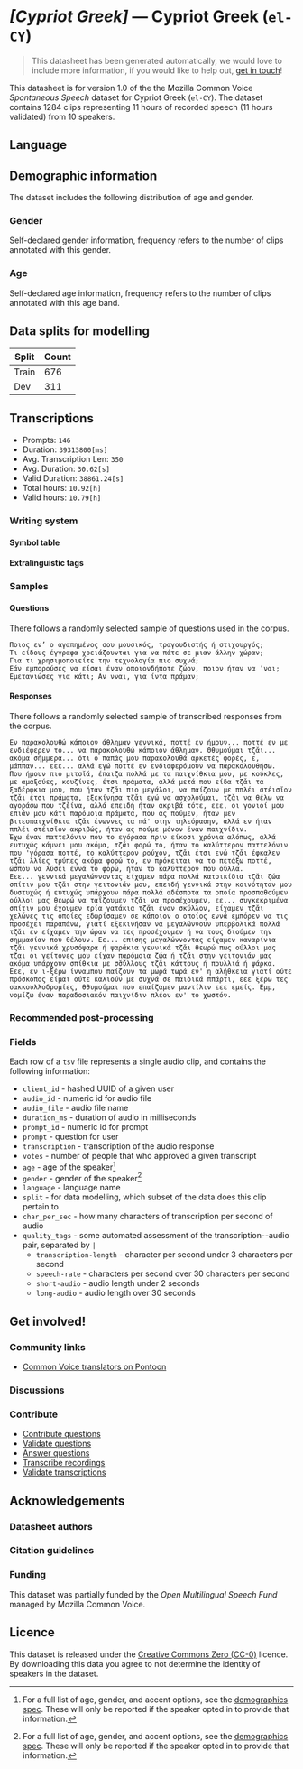 # *[Cypriot Greek]* &mdash; Cypriot Greek (`el-CY`)
> This datasheet has been generated automatically, we would love to include more information, if you would like to help out, [get in touch](https://github.com/common-voice/common-voice/blob/main/docs/COMMUNITIES.md)!

This datasheet is for version 1.0 of the the Mozilla Common Voice *Spontaneous Speech* dataset 
for Cypriot Greek (`el-CY`). The dataset contains 1284 clips representing 11 hours of recorded
speech (11 hours validated) from 10 speakers.

## Language
<!-- {{LANGUAGE_DESCRIPTION}} -->
<!-- Provide a brief (1-2 paragraph) description of your language -->

## Demographic information
The dataset includes the following distribution of age and gender.
<!-- You can get a lot of the information in this section from https://analyzer.cv-toolbox.web.tr/browse -->

### Gender
Self-declared gender information, frequency refers to the number of clips annotated with this gender.
<!-- {{GENDER_TABLE}} -->
<!-- @ AUTOMATICALLY GENERATED @ -->
<!-- | Gender | Frequency |
|--------|-----------|
| male, masculine | ? |
| undeclared | ? |
| female, feminine | ? | -->

### Age
Self-declared age information, frequency refers to the number of clips annotated with this age band.
<!-- {{AGE_TABLE}} -->
<!-- @ AUTOMATICALLY GENERATED @ -->
<!-- | Age band | Frequency |
|----------|-----------|
| teens | ? |
| twenties | ? |
| thirties | ? |
| fourties | ? |
| fifties | ? |
   ...if other age ranges are present in your data, add rows... -->

## Data splits for modelling
| Split | Count |
|-|-|
| Train | 676 |
| Dev | 311 |

## Transcriptions
* Prompts: `146`
* Duration: `39313800[ms]`
* Avg. Transcription Len: `350`
* Avg. Duration: `30.62[s]`
* Valid Duration: `38861.24[s]`
* Total hours: `10.92[h]`
* Valid hours: `10.79[h]`
<!-- {{TRANSCRIPTIONS_DESCRIPTION}} -->
<!-- A description of the transcription system used -->

### Writing system
<!-- {{WRITING_SYSTEM_DESCRIPTION}} -->
<!-- @ OPTIONAL @ -->
<!-- A description of the writing system (or writing systems) used in the text corpus -->

#### Symbol table
<!-- {{ALPHABET_TABLE}} -->
<!-- @ OPTIONAL @ -->
<!-- If the writing system is alphabetic, you can include the valid alphabet here -->

#### Extralinguistic tags

### Samples

#### Questions
There follows a randomly selected sample of questions used in the corpus.

```
Ποιος εν’ ο αγαπημένος σου μουσικός, τραγουδιστής ή στιχουργός;
Τι είδους έγγραφα χρειάζουνται για να πάτε σε μιαν άλλην χώραν;
Για τι χρησιμοποιείτε την τεχνολογία πιο συχνά;
Εάν εμπορούσες να είσαι έναν οποιονδήποτε ζώον, ποιον ήταν να ’ναι;
Εμετανιώσες για κάτι; Αν νναι, για ίντα πράμαν;
```
<!-- {{QUESTIONS_SAMPLE}} -->

#### Responses
There follows a randomly selected sample of transcribed responses from the corpus.

```
Εν παρακολουθώ κάποιον άθλημαν γεννικά, ποττέ εν ήμουν... ποττέ εν με ενδιέφερεν το... να παρακολουθώ κάποιον άθλημαν. Θθυμούμαι τζ̆αι... ακόμα σήμμερα... ότι ο παπάς μου παρακολουθά αρκετές φορές, ε, μάππαν... εεε... αλλά εγώ ποττέ εν ενδιαφερόμουν να παρακολουθήσω.
Που ήμουν πιο μιτσ̆ιά, έπαιζα πολλά με τα παιχνίθκια μου, με κούκλες, με αμαξούες, κουζίνες, έτσι πράματα, αλλά μετά που είδα τζ̌αι τα ξαδέρφκια μου, που ήταν τζ̌αι πιο μεγάλοι, να παίζουν με ππλέι στέισ̆ιον τζ̌αι έτσι πράματα, εξεκίνησα τζ̌αι εγώ να ασχολούμαι, τζ̌αι να θέλω να αγοράσω που τζ̌είνα, αλλά επειδή ήταν ακριβά τότε, εεε, οι γονιοί μου επιάν μου κάτι παρόμοια πράματα, που ας πούμεν, ήταν μεν βιτεοπαιχνίθκια τζ̌αι ένωννες τα πά' στην τηλεόρασην, αλλά εν ήταν ππλέι στέισ̆ιον ακριβώς, ήταν ας πούμε μόνον έναν παιχνίδιν. 
Έχω έναν παττελόνιν που το εγόρασα πριν είκοσι χρόνια αλόπως, αλλά ευτυχώς κάμνει μου ακόμα, τζ̌αι φορώ το, ήταν το καλύττερον παττελόνιν που 'γόρασα ποττέ, το καλύττερον ρούχον, τζ̌αι έτσι ενώ τζ̌αι έφκαλεν τζ̌αι λλίες τρύπες ακόμα φορώ το, εν πρόκειται να το πετάξω ποττέ, ώσπου να λύσει εννά το φορώ, ήταν το καλύττερον που ούλλα. 
Εεε... γεννικά μεγαλώννοντας είχαμεν πάρα πολλά κατοικίδια τζ̆αι ζώα σπίτιν μου τζ̆αι στην γειτονιάν μου, επειδή γεννικά στην κοινότηταν μου δυστυχώς ή ευτυχώς υπάρχουν πάρα πολλά αδέσποτα τα οποία προσπαθούμεν ούλλοι μας θεωρώ να ταΐζουμεν τζ̆αι να προσέχουμεν, εε... συγκεκριμένα σπίτιν μου έχουμεν τρία γατάκια τζ̆αι έναν σκύλλον, είχαμεν τζ̆αι χελώνες τις οποίες εδωρίσαμεν σε κάποιον ο οποίος εννά εμπόρεν να τις προσέχει παραπάνω, γιατί εξεκινήσαν να μεγαλώννουν υπερβολικά πολλά τζ̆αι εν είχαμεν την ώραν να τες προσέχουμεν ή να τους διούμεν την σημμασίαν που θέλουν. Εε... επίσης μεγαλώννοντας είχαμεν καναρίνια τζ̆αι γεννικά χρυσόψαρα ή ψαράκια γεννικά τζ̆αι θεωρώ πως ούλλοι μας τζαι οι γείτονες μου είχαν παρόμοια ζώα ή τζ̆αι στην γειτονιάν μας ακόμα υπάρχουν σπίθκια με σ̆σ̆ύλλους τζ̆αι κάττους ή πουλλιά ή ψάρκα. 
Εεε, εν ι-ξέρω ίνναμπου παίζουν τα μωρά τωρά εν' η αλήθκεια γιατί ούτε πρόσκοπος είμαι ούτε καλιούν με συχνά σε παιδικά ππάρτι, εεε ξέρω τες σακκουλλοδρομίες, θθυμούμαι που επαίζαμεν μαντίλιν εεε εμείς. Εμμ, νομίζω έναν παραδοσιακόν παιχνίδιν πλέον εν' το χωστόν.
```
<!-- {{TRANSCRIPTIONS_SAMPLE}} -->

### Recommended post-processing
<!-- {{RECOMMENDED_POSTPROCESSING_DESCRIPTION}} -->
<!-- @ OPTIONAL @ -->
<!-- What should people do before they use the data, for example Unicode normalisation or normalisation of extralinguistic tags -->

### Fields
Each row of a `tsv` file represents a single audio clip, and contains the following information:

* `client_id` - hashed UUID of a given user
* `audio_id` - numeric id for audio file
* `audio_file` - audio file name
* `duration_ms` - duration of audio in milliseconds
* `prompt_id` - numeric id for prompt
* `prompt` - question for user
* `transcription` - transcription of the audio response
* `votes` - number of people that who approved a given transcript
* `age` - age of the speaker[^1]
* `gender` - gender of the speaker[^1]
* `language` - language name
* `split` - for data modelling, which subset of the data does this clip pertain to
* `char_per_sec` - how many characters of transcription per second of audio
* `quality_tags` - some automated assessment of the transcription--audio pair, separated by `|`
   *  `transcription-length` - character per second under 3 characters per second
   * `speech-rate` - characters per second over 30 characters per second
   * `short-audio` - audio length under 2 seconds
   * `long-audio` - audio length over 30 seconds

#### 
[^1]: For a full list of age, gender, and accent options, see the
[demographics
spec](https://github.com/common-voice/common-voice/blob/main/web/src/stores/demographics.ts). These
will only be reported if the speaker opted in to provide that
information.

## Get involved!

### Community links
* [Common Voice translators on Pontoon](https://pontoon.mozilla.org/el-CY/common-voice/contributors/)
<!-- {{COMMUNITY_LINKS_LIST}} -->
<!-- @ OPTIONAL @ -->
<!-- Links to community chats / fora -->

### Discussions
<!-- {{DISCUSSION_LINKS_LIST}} -->
<!-- @ OPTIONAL @ -->
<!-- Any links to discussions, for example on Discourse or other fora or blogs can be included here -->

### Contribute
* [Contribute questions](https://commonvoice.mozilla.org/spontaneous-speech/beta/question)
* [Validate questions](https://commonvoice.mozilla.org/spontaneous-speech/beta/validate)
* [Answer questions](https://commonvoice.mozilla.org/spontaneous-speech/beta/prompts)
* [Transcribe recordings](https://commonvoice.mozilla.org/spontaneous-speech/beta/transcribe)
* [Validate transcriptions](https://commonvoice.mozilla.org/spontaneous-speech/beta/check-transcript)
<!-- {{CONTRIBUTE_LINKS_LIST}} -->
<!-- Here you can include links for how to contribute to the dataset -->

## Acknowledgements

### Datasheet authors
<!-- {{DATASHEET_AUTHORS_LIST}} -->
<!-- A list in the format of: Your Name <email@email.com> -->

### Citation guidelines
<!-- {{CITATION_DESCRIPTION}} -->
<!-- @ OPTIONAL @ -->
<!-- If you published a paper and would like people to cite it, you can include the BiBTeX here -->

### Funding
This dataset was partially funded by the *Open Multilingual Speech Fund* managed by Mozilla Common Voice.
<!-- {{FUNDING_DESCRIPTION}} -->
<!-- @ OPTIONAL @ -->
<!-- If you received any funding, you can include the acknowledgement here -->

## Licence
This dataset is released under the [Creative Commons Zero (CC-0)](https://creativecommons.org/public-domain/cc0/) licence. By downloading this data
you agree to not determine the identity of speakers in the dataset.